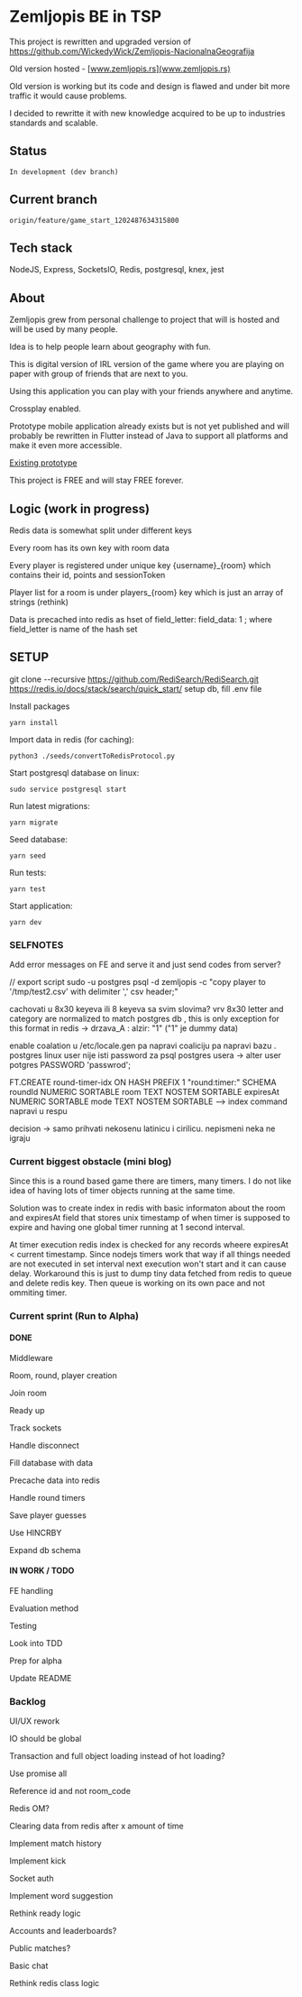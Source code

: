 # Zemljopis BE in TSP

This project is rewritten and upgraded version of https://github.com/WickedyWick/Zemljopis-NacionalnaGeografija

Old version hosted - [www.zemljopis.rs](www.zemljopis.rs)

Old version is working but its code and design is flawed and under bit more traffic it would cause problems.

I decided to rewritte it with new knowledge acquired to be up to industries standards and scalable.

## Status
    In development (dev branch)

## Current branch
    origin/feature/game_start_1202487634315800

## Tech stack
NodeJS, Express, SocketsIO, Redis, postgresql, knex, jest

## About
Zemljopis grew from personal challenge to project that will is hosted and will be used by many people.

Idea is to help people learn about geography with fun.

This is digital version of IRL version of the game where you are playing on paper with group of friends that are next to you.

Using this application you can play with your friends anywhere and anytime.

Crossplay enabled.

Prototype mobile application already exists but is not yet published and will probably be rewritten in Flutter instead of Java to support all platforms and make it even more accessible.

[Existing prototype](https://github.com/WickedyWick/Zemljopis-Android)

This project is FREE and will stay FREE forever.

## Logic (work in progress)
Redis data is somewhat split under different keys

Every room has its own key with room data

Every player is registered under unique key {username}_{room} which contains their id, points and sessionToken

Player list for a room is under players_{room} key which is just an array of strings (rethink)

Data is precached into redis as hset of field_letter: field_data: 1 ; where field_letter is name of the hash set

## SETUP
git clone --recursive https://github.com/RediSearch/RediSearch.git
https://redis.io/docs/stack/search/quick_start/
setup db, fill .env file

Install packages
```
yarn install 
```

Import data in redis (for caching):
```
python3 ./seeds/convertToRedisProtocol.py
```

Start postgresql database on linux:
```
sudo service postgresql start
```

Run latest migrations:
```
yarn migrate
```

Seed database:
```
yarn seed
```

Run tests:
```
yarn test
```

Start application:
```
yarn dev
```

### SELFNOTES
Add error messages on FE and serve it and just send codes from server?

// export script
sudo -u postgres psql -d zemljopis -c "copy player to '/tmp/test2.csv' with delimiter ',' csv header;"

cachovati u 8x30 keyeva ili 8 keyeva sa svim slovima? vrv 8x30
    letter and category are normalized to match postgres db , this is only exception for this format in redis
    -> drzava_A : alzir: "1" ("1" je dummy data)

enable coalation u /etc/locale.gen pa napravi coaliciju pa napravi bazu . 
postgres linux user nije isti password za psql postgres usera -> alter user potgres PASSWORD 'passwrod';

FT.CREATE round-timer-idx ON HASH PREFIX 1 "round:timer:" SCHEMA roundId NUMERIC SORTABLE room TEXT NOSTEM SORTABLE expiresAt NUMERIC SORTABLE mode TEXT NOSTEM SORTABLE --> index command napravi u respu

decision -> samo prihvati nekosenu latinicu i cirilicu. nepismeni neka ne igraju

### Current biggest obstacle (mini blog)
Since this is a round based game there are timers, many timers.
I do not like idea of having lots of timer objects running at the same time.

Solution was to create index in redis with basic informaton about the room and expiresAt field that stores unix timestamp of when timer is supposed to expire and having one global timer running at 1 second interval.

At timer execution redis index is checked for any records wheere expiresAt < current timestamp. Since nodejs timers work that way if all things needed are not executed in set interval next execution won't start and it can cause delay.
Workaround this is just to dump tiny data fetched from redis to queue and delete redis key. Then queue is working on its own pace and not ommiting timer.

### Current sprint (Run to Alpha)
#### DONE
Middleware

Room, round, player creation

Join room

Ready up

Track sockets

Handle disconnect

Fill database with data

Precache data into redis

Handle round timers

Save player guesses

Use HINCRBY

Expand db schema

#### IN WORK / TODO
FE handling

Evaluation method

Testing

Look into TDD

Prep for alpha

Update README


### Backlog
UI/UX rework

IO should be global 

Transaction and full object loading instead of hot loading?

Use promise all

Reference id and not room_code

Redis OM?

Clearing data from redis after x amount of time

Implement match history

Implement kick

Socket auth

Implement word suggestion

Rethink ready logic

Accounts and leaderboards?

Public matches?

Basic chat

Rethink redis class logic
